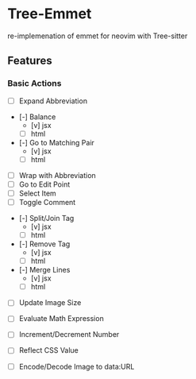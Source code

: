 # Tree-Emmet

re-implemenation of emmet for neovim with Tree-sitter

## Features

### Basic Actions
- [ ] Expand Abbreviation
- [-] Balance
    - [v] jsx
    - [ ] html
- [-] Go to Matching Pair
    - [v] jsx
    - [ ] html
- [ ] Wrap with Abbreviation
- [ ] Go to Edit Point
- [ ] Select Item
- [ ] Toggle Comment
- [-] Split/Join Tag
    - [v] jsx
    - [ ] html
- [-] Remove Tag
    - [v] jsx
    - [ ] html
- [-] Merge Lines
    - [v] jsx
    - [ ] html
- [ ] Update Image Size
- [ ] Evaluate Math Expression
- [ ] Increment/Decrement Number
- [ ] Reflect CSS Value
- [ ] Encode/Decode Image to data:URL

